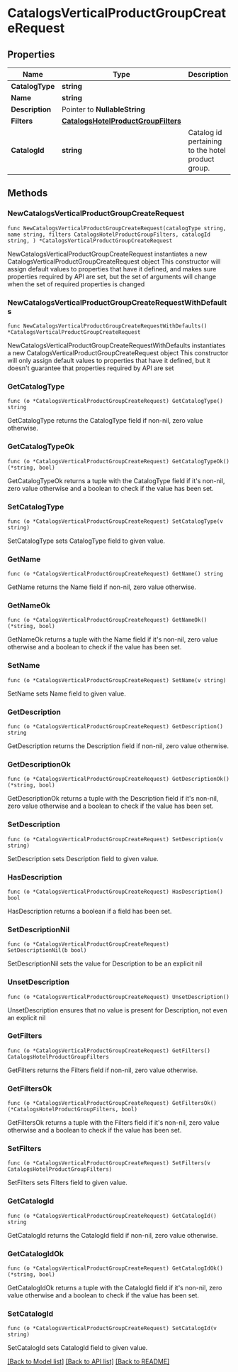 # CatalogsVerticalProductGroupCreateRequest

## Properties

Name | Type | Description | Notes
------------ | ------------- | ------------- | -------------
**CatalogType** | **string** |  | 
**Name** | **string** |  | 
**Description** | Pointer to **NullableString** |  | [optional] 
**Filters** | [**CatalogsHotelProductGroupFilters**](CatalogsHotelProductGroupFilters.md) |  | 
**CatalogId** | **string** | Catalog id pertaining to the hotel product group. | 

## Methods

### NewCatalogsVerticalProductGroupCreateRequest

`func NewCatalogsVerticalProductGroupCreateRequest(catalogType string, name string, filters CatalogsHotelProductGroupFilters, catalogId string, ) *CatalogsVerticalProductGroupCreateRequest`

NewCatalogsVerticalProductGroupCreateRequest instantiates a new CatalogsVerticalProductGroupCreateRequest object
This constructor will assign default values to properties that have it defined,
and makes sure properties required by API are set, but the set of arguments
will change when the set of required properties is changed

### NewCatalogsVerticalProductGroupCreateRequestWithDefaults

`func NewCatalogsVerticalProductGroupCreateRequestWithDefaults() *CatalogsVerticalProductGroupCreateRequest`

NewCatalogsVerticalProductGroupCreateRequestWithDefaults instantiates a new CatalogsVerticalProductGroupCreateRequest object
This constructor will only assign default values to properties that have it defined,
but it doesn't guarantee that properties required by API are set

### GetCatalogType

`func (o *CatalogsVerticalProductGroupCreateRequest) GetCatalogType() string`

GetCatalogType returns the CatalogType field if non-nil, zero value otherwise.

### GetCatalogTypeOk

`func (o *CatalogsVerticalProductGroupCreateRequest) GetCatalogTypeOk() (*string, bool)`

GetCatalogTypeOk returns a tuple with the CatalogType field if it's non-nil, zero value otherwise
and a boolean to check if the value has been set.

### SetCatalogType

`func (o *CatalogsVerticalProductGroupCreateRequest) SetCatalogType(v string)`

SetCatalogType sets CatalogType field to given value.


### GetName

`func (o *CatalogsVerticalProductGroupCreateRequest) GetName() string`

GetName returns the Name field if non-nil, zero value otherwise.

### GetNameOk

`func (o *CatalogsVerticalProductGroupCreateRequest) GetNameOk() (*string, bool)`

GetNameOk returns a tuple with the Name field if it's non-nil, zero value otherwise
and a boolean to check if the value has been set.

### SetName

`func (o *CatalogsVerticalProductGroupCreateRequest) SetName(v string)`

SetName sets Name field to given value.


### GetDescription

`func (o *CatalogsVerticalProductGroupCreateRequest) GetDescription() string`

GetDescription returns the Description field if non-nil, zero value otherwise.

### GetDescriptionOk

`func (o *CatalogsVerticalProductGroupCreateRequest) GetDescriptionOk() (*string, bool)`

GetDescriptionOk returns a tuple with the Description field if it's non-nil, zero value otherwise
and a boolean to check if the value has been set.

### SetDescription

`func (o *CatalogsVerticalProductGroupCreateRequest) SetDescription(v string)`

SetDescription sets Description field to given value.

### HasDescription

`func (o *CatalogsVerticalProductGroupCreateRequest) HasDescription() bool`

HasDescription returns a boolean if a field has been set.

### SetDescriptionNil

`func (o *CatalogsVerticalProductGroupCreateRequest) SetDescriptionNil(b bool)`

 SetDescriptionNil sets the value for Description to be an explicit nil

### UnsetDescription
`func (o *CatalogsVerticalProductGroupCreateRequest) UnsetDescription()`

UnsetDescription ensures that no value is present for Description, not even an explicit nil
### GetFilters

`func (o *CatalogsVerticalProductGroupCreateRequest) GetFilters() CatalogsHotelProductGroupFilters`

GetFilters returns the Filters field if non-nil, zero value otherwise.

### GetFiltersOk

`func (o *CatalogsVerticalProductGroupCreateRequest) GetFiltersOk() (*CatalogsHotelProductGroupFilters, bool)`

GetFiltersOk returns a tuple with the Filters field if it's non-nil, zero value otherwise
and a boolean to check if the value has been set.

### SetFilters

`func (o *CatalogsVerticalProductGroupCreateRequest) SetFilters(v CatalogsHotelProductGroupFilters)`

SetFilters sets Filters field to given value.


### GetCatalogId

`func (o *CatalogsVerticalProductGroupCreateRequest) GetCatalogId() string`

GetCatalogId returns the CatalogId field if non-nil, zero value otherwise.

### GetCatalogIdOk

`func (o *CatalogsVerticalProductGroupCreateRequest) GetCatalogIdOk() (*string, bool)`

GetCatalogIdOk returns a tuple with the CatalogId field if it's non-nil, zero value otherwise
and a boolean to check if the value has been set.

### SetCatalogId

`func (o *CatalogsVerticalProductGroupCreateRequest) SetCatalogId(v string)`

SetCatalogId sets CatalogId field to given value.



[[Back to Model list]](../README.md#documentation-for-models) [[Back to API list]](../README.md#documentation-for-api-endpoints) [[Back to README]](../README.md)



